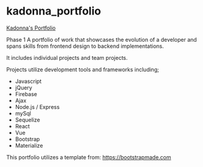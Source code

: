 # kadonna_portfolio
[Kadonna's Portfolio](https://kknape.github.io/kadonna_portfolio)

Phase 1
A portfolio of work that showcases the evolution of a developer and spans skills from frontend design to backend implementations.

It includes individual projects and team projects.

Projects utilize development tools and frameworks including;
 - Javascript
 - jQuery
 - Firebase
 - Ajax
 - Node.js / Express
 - mySql
 - Sequelize
 - React
 - Vue
 - Bootstrap
 - Materialize

This portfolio utilizes a template from: https://bootstrapmade.com

